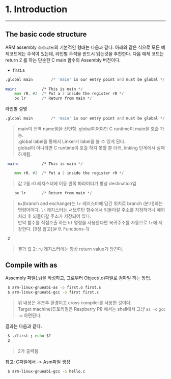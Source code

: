 # 1. Introduction
----

<!-- toc -->

## The basic code structure

ARM assembly 소스코드의 기본적인 형태는 다음과 같다. 아래와 같은 식으로 모든 예제코드에는 주석이 있는데, 라인별 주석을 반드시 읽는것을 추천한다. 다음 예제 코드는 return 2 를 하는 단순한 C main 함수의 Assembly 버전이다.  

- first.s  

```asm
.global main		/* 'main' is our entry point and must be global */
 
main:			/* This is main */
	mov r0, #2	/* Put a 2 inside the register r0 */
	bx lr		/* Return from main */
```

라인별 설명  

```asm
.global main		/* 'main' is our entry point and must be global */
```
> main이 전역 name임을 선언함. global이어야만 C runtime이 main을 호출 가능.  
> .global label을 통해서 Linker가 label을 볼 수 있게 된다.  
> global이 아니라면 C runtime이 호출 하지 못할 뿐 더러, linking 단계에서 실패하게됨.   
 
```asm
 main:			/* This is main */
```


```asm
 	mov r0, #2	/* Put a 2 inside the register r0 */
```
> 값 2를 r0 레지스터에 이동
> 왼쪽 파라미터가 항상 destination임


```asm
	bx lr		/* Return from main */
```
> `bx`(branch and exchange)는 `lr` 레지스터에 담긴 위치로 branch (분기)하는 명령어이다.
> `lr` 레지스터는 서브루틴 함수에서 되돌아갈 주소를 지정하거나 예외처리 후 되돌아갈 주소가 저장되어 있다.  
> 만약 함수를 직접호출 하는 `bl` 명령을 사용한다면 복귀주소를 자동으로 `lr`에 저장한다. [9장 참고](# 9. Functions-1)  


```bash
 2
```
> 결과 값 2:
> `r0` 레지스터에는 항상 return value가 담긴다.  


## Compile with as

Assembly 파일(.s)을 작성하고, 그로부터 Object(.o)파일로 컴파일 하는 방법.   

```sh
 $ arm-linux-gnueabi-as -o first.o first.s
 $ arm-linux-gnueabi-gcc -o first first.s
```
> 위 내용은 우분투 환경이고 cross compiler를 사용한 것이다.   
> Target machine(튜토리얼은 Raspberry PI) 에서는 shell에서 그냥 `as -o` `gcc -o` 하면된다.   

결과는 다음과 같다.  

```sh
 $ ./first ; echo $?
 2
```
> 2가 출력됨  


참고: C파일에서 -> Asm파일 생성  

```sh
 $ arm-linux-gnueabi-gcc -S hello.c
```




